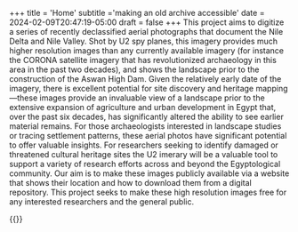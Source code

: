 +++
title = 'Home'
subtitle ='making an old archive accessible'
date = 2024-02-09T20:47:19-05:00
draft = false
+++
This project aims to digitize a series of recently declassified aerial photographs that document the Nile Delta and Nile Valley. Shot by U2 spy planes, this imagery provides much higher resolution images than any currently available imagery (for instance the CORONA satellite imagery that has revolutionized archaeology in this area in the past two decades), and shows the landscape prior to the construction of the Aswan High Dam. Given the relatively early date of the imagery, there is excellent potential for site discovery and heritage mapping—these images provide an invaluable view of a landscape prior to the extensive expansion of agriculture and urban development in Egypt that, over the past six decades, has significantly altered the ability to see earlier material remains. For those archaeologists interested in landscape studies or tracing settlement patterns, these aerial photos have significant potential to offer valuable insights. For researchers seeking to identify damaged or threatened cultural heritage sites the U2 imerary will be a valuable tool to support a variety of research efforts across and beyond the Egyptological community. Our aim is to make these images publicly available via a website that shows their location and how to download them from a digital repository. This project seeks to make these high resolution images free for any interested researchers and the general public.

{{<leaflet>}}

